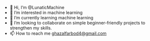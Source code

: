 - 👋 Hi, I’m @LunaticMachine
- 👀 I’m interested in machine learning
- 🌱 I’m currently learning machine learning
- 💞️ I’m looking to collaborate on simple beginner-friendly projects to strengthen my skills.
- 📫 How to reach me ghazalfarbod4@gmail.com 

<!---
LunaticMachine/LunaticMachine is a ✨ special ✨ repository because its `README.md` (this file) appears on your GitHub profile.
You can click the Preview link to take a look at your changes.
--->
